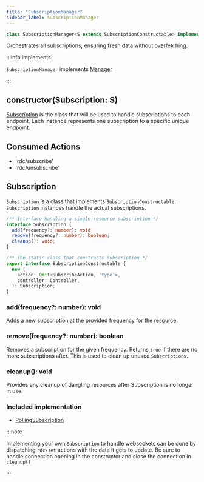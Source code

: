 ```yaml
---
title: "SubscriptionManager"
sidebar_label: SubscriptionManager
---
```


```typescript
class SubscriptionManager<S extends SubscriptionConstructable> implements Manager
```

Orchestrates all subscriptions; ensuring fresh data without overfetching.

:::info implements

`SubscriptionManager` implements [Manager](./Manager.md)

:::

## constructor(Subscription: S)

[Subscription](#subscription) is the class that will be used to handle subscriptions to each endpoint.
Each instance represents one subscription to a specific unique endpoint.

## Consumed Actions

- 'rdc/subscribe'
- 'rdc/unsubscribe'

## Subscription

`Subscription` is a class that implements `SubscriptionConstructable`. `Subscription` instances
handle the actual subscriptions.

```typescript
/** Interface handling a single resource subscription */
interface Subscription {
  add(frequency?: number): void;
  remove(frequency?: number): boolean;
  cleanup(): void;
}

/** The static class that constructs Subscription */
export interface SubscriptionConstructable {
  new (
    action: Omit<SubscribeAction, 'type'>,
    controller: Controller,
  ): Subscription;
}
```

### add(frequency?: number): void

Adds a new subscription at the provided frequency for the resource.

### remove(frequency?: number): boolean

Removes a subscription for the given frequency. Returns `true` if there are no
more subscriptions after. This is used to clean up unused `Subscription`s.

### cleanup(): void

Provides any cleanup of dangling resources after Subscription is no longer in use.

### Included implementation

* [PollingSubscription](./PollingSubscription)

:::note

Implementing your own `Subscription` to handle websockets can be done by
dispatching `rdc/set` actions with the data it gets to update.
Be sure to handle connection opening in the constructor and close the connection
in `cleanup()`

:::
